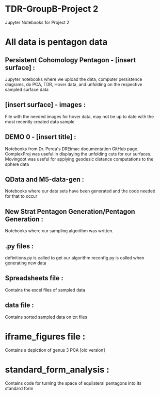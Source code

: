 # TDR-GroupB-Project 2
 Jupyter Notebooks for Project 2
# All data is pentagon data

## Persistent Cohomology Pentagon - [insert surface] : 
Jupyter notebooks where we upload the data, computer persistence diagrams, do PCA, TDR, Hover data, and unfolding on the respective sampled surface data

## [insert surface] - images :
File with the needed images for hover data, may not be up to date with the most recently created data sample

## DEMO 0 - [insert title] :
Notebooks from Dr. Perea's DREimac documentation GitHub page. ComplexProj was useful in displaying the unfolding cuts for our surfaces. Movingdot was useful for applying geodesic distance computations to the sphere data

## QData and M5-data-gen :
Notebooks where our data sets have been generated and the code needed for that to occur

## New Strat Pentagon Generation/Pentagon Generation :
Notebooks where our sampling algorithm was written.

## .py files :
definitions.py is called to get our algorithm
reconfig.py is called when generating new data

## Spreadsheets file :
Contains the excel files of sampled data
 
## data file :
Contains sorted sampled data on txt files

# iframe_figures file :
Contains a depiction of genus 3 PCA [old version]

# standard_form_analysis :
Contains code for turning the space of equilateral pentagons into its standard form

